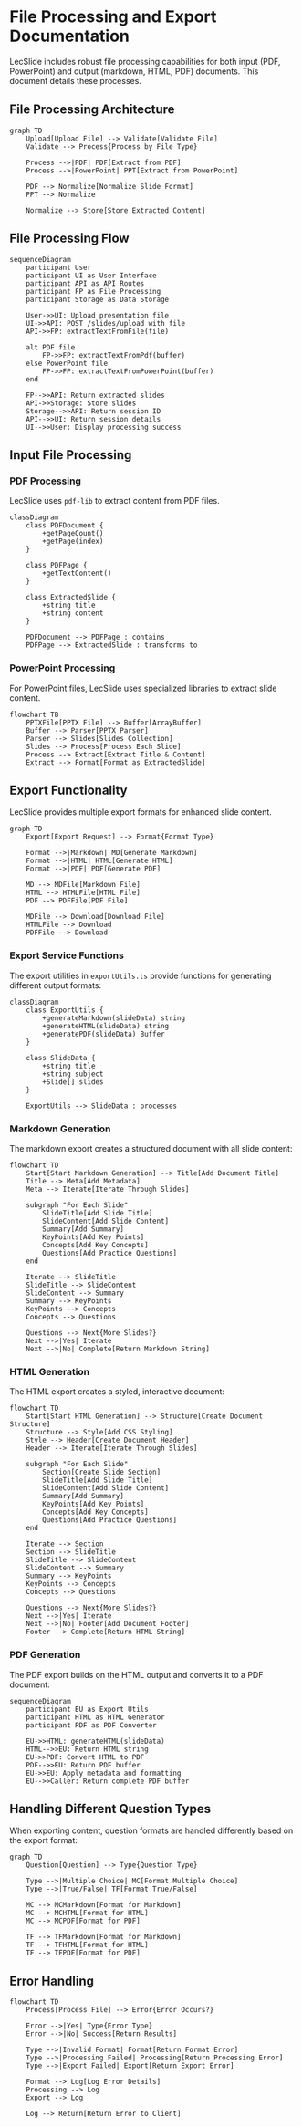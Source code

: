 # File Processing and Export Documentation

LecSlide includes robust file processing capabilities for both input (PDF, PowerPoint) and output (markdown, HTML, PDF) documents. This document details these processes.

## File Processing Architecture

```mermaid
graph TD
    Upload[Upload File] --> Validate[Validate File]
    Validate --> Process{Process by File Type}
    
    Process -->|PDF| PDF[Extract from PDF]
    Process -->|PowerPoint| PPT[Extract from PowerPoint]
    
    PDF --> Normalize[Normalize Slide Format]
    PPT --> Normalize
    
    Normalize --> Store[Store Extracted Content]
```

## File Processing Flow

```mermaid
sequenceDiagram
    participant User
    participant UI as User Interface
    participant API as API Routes
    participant FP as File Processing
    participant Storage as Data Storage
    
    User->>UI: Upload presentation file
    UI->>API: POST /slides/upload with file
    API->>FP: extractTextFromFile(file)
    
    alt PDF file
        FP->>FP: extractTextFromPdf(buffer)
    else PowerPoint file
        FP->>FP: extractTextFromPowerPoint(buffer)
    end
    
    FP-->>API: Return extracted slides
    API->>Storage: Store slides
    Storage-->>API: Return session ID
    API-->>UI: Return session details
    UI-->>User: Display processing success
```

## Input File Processing

### PDF Processing

LecSlide uses `pdf-lib` to extract content from PDF files.

```mermaid
classDiagram
    class PDFDocument {
        +getPageCount()
        +getPage(index)
    }
    
    class PDFPage {
        +getTextContent()
    }
    
    class ExtractedSlide {
        +string title
        +string content
    }
    
    PDFDocument --> PDFPage : contains
    PDFPage --> ExtractedSlide : transforms to
```

### PowerPoint Processing

For PowerPoint files, LecSlide uses specialized libraries to extract slide content.

```mermaid
flowchart TB
    PPTXFile[PPTX File] --> Buffer[ArrayBuffer]
    Buffer --> Parser[PPTX Parser]
    Parser --> Slides[Slides Collection]
    Slides --> Process[Process Each Slide]
    Process --> Extract[Extract Title & Content]
    Extract --> Format[Format as ExtractedSlide]
```

## Export Functionality

LecSlide provides multiple export formats for enhanced slide content.

```mermaid
graph TD
    Export[Export Request] --> Format{Format Type}
    
    Format -->|Markdown| MD[Generate Markdown]
    Format -->|HTML| HTML[Generate HTML]
    Format -->|PDF| PDF[Generate PDF]
    
    MD --> MDFile[Markdown File]
    HTML --> HTMLFile[HTML File]
    PDF --> PDFFile[PDF File]
    
    MDFile --> Download[Download File]
    HTMLFile --> Download
    PDFFile --> Download
```

### Export Service Functions

The export utilities in `exportUtils.ts` provide functions for generating different output formats:

```mermaid
classDiagram
    class ExportUtils {
        +generateMarkdown(slideData) string
        +generateHTML(slideData) string
        +generatePDF(slideData) Buffer
    }
    
    class SlideData {
        +string title
        +string subject
        +Slide[] slides
    }
    
    ExportUtils --> SlideData : processes
```

### Markdown Generation

The markdown export creates a structured document with all slide content:

```mermaid
flowchart TD
    Start[Start Markdown Generation] --> Title[Add Document Title]
    Title --> Meta[Add Metadata]
    Meta --> Iterate[Iterate Through Slides]
    
    subgraph "For Each Slide"
        SlideTitle[Add Slide Title]
        SlideContent[Add Slide Content]
        Summary[Add Summary]
        KeyPoints[Add Key Points]
        Concepts[Add Key Concepts]
        Questions[Add Practice Questions]
    end
    
    Iterate --> SlideTitle
    SlideTitle --> SlideContent
    SlideContent --> Summary
    Summary --> KeyPoints
    KeyPoints --> Concepts
    Concepts --> Questions
    
    Questions --> Next{More Slides?}
    Next -->|Yes| Iterate
    Next -->|No| Complete[Return Markdown String]
```

### HTML Generation

The HTML export creates a styled, interactive document:

```mermaid
flowchart TD
    Start[Start HTML Generation] --> Structure[Create Document Structure]
    Structure --> Style[Add CSS Styling]
    Style --> Header[Create Document Header]
    Header --> Iterate[Iterate Through Slides]
    
    subgraph "For Each Slide"
        Section[Create Slide Section]
        SlideTitle[Add Slide Title]
        SlideContent[Add Slide Content]
        Summary[Add Summary]
        KeyPoints[Add Key Points]
        Concepts[Add Key Concepts]
        Questions[Add Practice Questions]
    end
    
    Iterate --> Section
    Section --> SlideTitle
    SlideTitle --> SlideContent
    SlideContent --> Summary
    Summary --> KeyPoints
    KeyPoints --> Concepts
    Concepts --> Questions
    
    Questions --> Next{More Slides?}
    Next -->|Yes| Iterate
    Next -->|No| Footer[Add Document Footer]
    Footer --> Complete[Return HTML String]
```

### PDF Generation

The PDF export builds on the HTML output and converts it to a PDF document:

```mermaid
sequenceDiagram
    participant EU as Export Utils
    participant HTML as HTML Generator
    participant PDF as PDF Converter
    
    EU->>HTML: generateHTML(slideData)
    HTML-->>EU: Return HTML string
    EU->>PDF: Convert HTML to PDF
    PDF-->>EU: Return PDF buffer
    EU->>EU: Apply metadata and formatting
    EU-->>Caller: Return complete PDF buffer
```

## Handling Different Question Types

When exporting content, question formats are handled differently based on the export format:

```mermaid
graph TD
    Question[Question] --> Type{Question Type}
    
    Type -->|Multiple Choice| MC[Format Multiple Choice]
    Type -->|True/False| TF[Format True/False]
    
    MC --> MCMarkdown[Format for Markdown]
    MC --> MCHTML[Format for HTML]
    MC --> MCPDF[Format for PDF]
    
    TF --> TFMarkdown[Format for Markdown]
    TF --> TFHTML[Format for HTML]
    TF --> TFPDF[Format for PDF]
```

## Error Handling

```mermaid
flowchart TD
    Process[Process File] --> Error{Error Occurs?}
    
    Error -->|Yes| Type{Error Type}
    Error -->|No| Success[Return Results]
    
    Type -->|Invalid Format| Format[Return Format Error]
    Type -->|Processing Failed| Processing[Return Processing Error]
    Type -->|Export Failed| Export[Return Export Error]
    
    Format --> Log[Log Error Details]
    Processing --> Log
    Export --> Log
    
    Log --> Return[Return Error to Client]
``` 